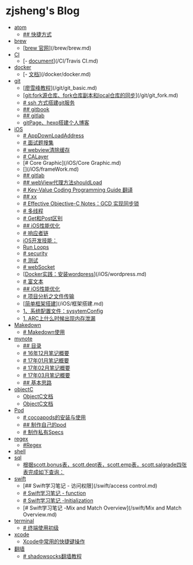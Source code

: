 # zjsheng's Blog

* [atom](/atom)
    * [## 快捷方式](/atom/atom.md)
* [brew](/brew)
    * [[brew 官网](http://brew.sh/index_zh-cn.html)](/brew/brew.md)
* [CI](/CI)
    * [- [document](https://docs.travis-ci.com/user/getting-started/)](/CI/Travis CI.md)
* [docker](/docker)
    * [- [文档](https://docs.docker.com/)](/docker/docker.md)
* [git](/git)
    * [[廖雪峰教程](http://www.liaoxuefeng.com/wiki/0013739516305929606dd18361248578c67b8067c8c017b000)](/git/git_basic.md)
    * [[git:fork源仓库、fork仓库副本和local仓库的同步](www.jianshu.com/p/29775d91f536)](/git/git_fork.md)
    * [# ssh 方式搭建git服务](/git/git_server.md)
    * [## gitbook](/git/gitbook.md)
    * [## gitlab](/git/gitlab.md)
    * [gitPage、hexo搭建个人博客](/git/gitpages.md)
* [iOS](/iOS)
    * [# AppDownLoadAddress](/iOS/AppDownLoadAddress.md)
    * [# 面试题搜集](/iOS/BAT面试题目.md)
    * [# webview清除缓存](/iOS/CacheOfWebView.md)
    * [# CALayer](/iOS/CALayer.md)
    * [# Core Graphic](/iOS/Core Graphic.md)
    * [[](xx)](/iOS/frameWork.md)
    * [## gitlab](/iOS/gitlab.md)
    * [## webView代理方法shouldLoad](/iOS/InteractWithWebView.md)
    * [# Key-Value Coding Programming Guide 翻译](/iOS/KVC.md)
    * [##  xx](/iOS/leak.md)
    * [# Effective Objective-C Notes：GCD 实现同步锁](/iOS/Lock.md)
    * [# 多线程](/iOS/Multithreading.md)
    * [# Get和Post区别](/iOS/NetWork.md)
    * [## iOS性能优化](/iOS/optimize.md)
    * [# 响应者链](/iOS/Responder.md)
    * [iOS开发技能：](/iOS/Resume.md)
    * [Run Loops](/iOS/RunLoop.md)
    * [# security](/iOS/security.md)
    * [# 测试](/iOS/UnitTest.md)
    * [# webSocket](/iOS/WebSocket.md)
    * [[Docker实践：安装wordpress](http://www.cnblogs.com/52fhy/p/5962287.html)](/iOS/wordpress.md)
    * [# 富文本](/iOS/富文本.md)
    * [## iOS性能优化](/iOS/性能优化.md)
    * [# 项目分析之文件传输](/iOS/文件传输.md)
    * [[简单框架搭建](http://www.jianshu.com/p/0c6f3f4b3b34)](/iOS/框架搭建.md)
    * [1、系统配置文件：sysytemConfig](/iOS/缓存机制.md)
    * [1. ARC上什么时候出现内存泄漏](/iOS/面试问答.md)
* [Makedown](/Makedown)
    * [# Makedown使用](/Makedown/makedown.md)
* [mynote](/mynote)
    * [## 目录](/mynote/16年11月笔记概要.md)
    * [# 16年12月笔记概要](/mynote/16年12月笔记概要.md)
    * [# 17年01月笔记概要](/mynote/17年01月笔记概要.md)
    * [# 17年02月笔记概要](/mynote/17年02月笔记概要.md)
    * [# 17年03月笔记概要](/mynote/17年03月笔记概要.md)
    * [## 基本思路](/mynote/知识体系一览.md)
* [objectC](/objectC)
    * [ObjectC文档](/objectC/Document1.md)
    * [ObjectC文档](/objectC/Document2.md)
* [Pod](/Pod)
    * [# cocoapods的安装与使用](/Pod/cocoaPods.md)
    * [## 制作自己的pod](/Pod/cocoaPods_trunk.md)
    * [# 制作私有Specs](/Pod/privateSpecs.md)
* [regex](/regex)
    * [#Regex](/regex/Regex.md)
* [shell](/shell)
* [sql](/sql)
    * [根据scott.bonus表，scott.dept表，scott.emp表，scott.salgrade四张表完成如下查询：](/sql/数据库练习题目.md)
* [swift](/swift)
    * [## Swift学习笔记 - 访问权限](/swift/access control.md)
    * [# Swift学习笔记 - function](/swift/functions.md)
    * [# Swift学习笔记 -Initialization](/swift/Initialization.md)
    * [# Swift学习笔记 -Mix and Match Overview](/swift/Mix and Match Overview.md)
* [terminal](/terminal)
    * [# 终端使用初级](/terminal/terminal.md)
* [xcode](/xcode)
    * [Xcode中常用的快捷键操作](/xcode/xcode.md)
* [翻墙](/翻墙)
    * [# shadowsocks翻墙教程](/翻墙/shadowSocks.md)
